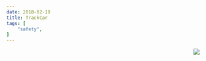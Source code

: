 ```yaml
---
date: 2018-02-19
title: TrackCar
tags: [
    "safety",
]
---
```

<img align="right" src="https://i.imgur.com/p8jenZt.png" style="width=15%">
